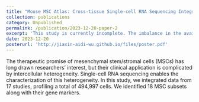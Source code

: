 ```yaml
---
title: "Mouse MSC Atlas: Cross-tissue Single-cell RNA Sequencing Integrating Analysis of Mouse Mesenchymal Stromal Cells Reveals Cellular Heterogeneity"
collection: publications
category: Unpublished
permalink: /publication/2023-12-20-paper-2
excerpt: 'This study is currently incomplete. The imbalance in the available data presents significant challenges to obtaining solid and reliable conclusions.'
date: 2023-12-20
posterurl: 'http://jiaxin-aidi-wu.github.io/files/poster.pdf'
---
```


The therapeutic promise of mesenchymal stem/stromal cells (MSCs) has long drawn researchers’ interest, but their clinical application is complicated by intercellular heterogeneity. Single-cell RNA sequencing enables the characterization of this heterogeneity. In this study, we integrated data from 17 studies, profiling a total of 494,997 cells. We identified 18 MSC subsets along with their gene markers.
